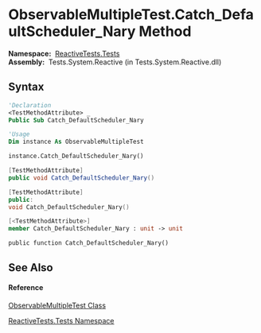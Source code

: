 # ObservableMultipleTest.Catch\_DefaultScheduler\_Nary Method

**Namespace:**  [ReactiveTests.Tests](ReactiveTests.Tests\ReactiveTests.Tests.md)  
**Assembly:**  Tests.System.Reactive (in Tests.System.Reactive.dll)

## Syntax

```vb
'Declaration
<TestMethodAttribute> _
Public Sub Catch_DefaultScheduler_Nary
```

```vb
'Usage
Dim instance As ObservableMultipleTest

instance.Catch_DefaultScheduler_Nary()
```

```csharp
[TestMethodAttribute]
public void Catch_DefaultScheduler_Nary()
```

```c++
[TestMethodAttribute]
public:
void Catch_DefaultScheduler_Nary()
```

```fsharp
[<TestMethodAttribute>]
member Catch_DefaultScheduler_Nary : unit -> unit 
```

```jscript
public function Catch_DefaultScheduler_Nary()
```

## See Also

#### Reference

[ObservableMultipleTest Class](ObservableMultipleTest\ObservableMultipleTest.md)

[ReactiveTests.Tests Namespace](ReactiveTests.Tests\ReactiveTests.Tests.md)





